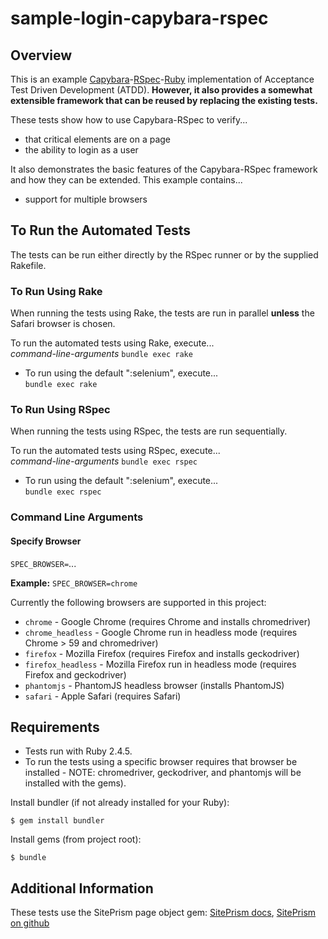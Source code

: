# sample-login-capybara-rspec

## Overview
This is an example 
[Capybara](https://github.com/teamcapybara/capybara)-[RSpec](http://rspec.info/)-[Ruby](https://www.ruby-lang.org)
implementation of Acceptance Test Driven Development (ATDD).
**However, it also provides a somewhat extensible framework that can be reused
by replacing the existing tests.**

These tests show how to use Capybara-RSpec to verify...
* that critical elements are on a page
* the ability to login as a user

It also demonstrates the basic features
of the Capybara-RSpec framework and how they can be extended.
This example contains...
* support for multiple browsers

## To Run the Automated Tests
The tests can be run either directly by the RSpec runner or by the
supplied Rakefile.

### To Run Using Rake
When running the tests using Rake, the tests are run in
parallel **unless** the Safari browser is chosen.

To run the automated tests using Rake, execute...  
*command-line-arguments* `bundle exec rake`

* To run using the default ":selenium", execute...  
`bundle exec rake`

### To Run Using RSpec
When running the tests using RSpec, the tests are run sequentially.

To run the automated tests using RSpec, execute...  
*command-line-arguments* `bundle exec rspec`

* To run using the default ":selenium", execute...  
`bundle exec rspec`

### Command Line Arguments
#### Specify Browser
`SPEC_BROWSER=`...

**Example:**
`SPEC_BROWSER=chrome`

Currently the following browsers are supported in this project:
* `chrome` - Google Chrome (requires Chrome and installs chromedriver)
* `chrome_headless` - Google Chrome run in headless mode (requires Chrome > 59 and chromedriver)
* `firefox` - Mozilla Firefox (requires Firefox and installs geckodriver)
* `firefox_headless` - Mozilla Firefox run in headless mode (requires Firefox and geckodriver)
* `phantomjs` - PhantomJS headless browser (installs PhantomJS)
* `safari` - Apple Safari (requires Safari)

## Requirements
* Tests run with Ruby 2.4.5. 
* To run the tests using a specific browser requires that browser 
be installed - NOTE: chromedriver, geckodriver, and phantomjs will be
installed with the gems).

Install bundler (if not already installed for your Ruby):

```
$ gem install bundler
```

Install gems (from project root):

```
$ bundle
```

## Additional Information
These tests use the SitePrism page object gem: [SitePrism docs](http://www.rubydoc.info/gems/site_prism/index), [SitePrism on github](https://github.com/natritmeyer/site_prism)
